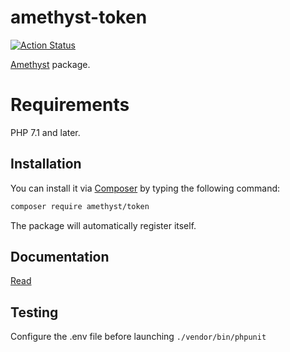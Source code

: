 # amethyst-token

[![Action Status](https://github.com/amethyst-php/token/workflows/test/badge.svg)](https://github.com/amethyst-php/token/actions)

[Amethyst](https://github.com/amethyst-php/amethyst) package.

# Requirements

PHP 7.1 and later.

## Installation

You can install it via [Composer](https://getcomposer.org/) by typing the following command:

```bash
composer require amethyst/token
```

The package will automatically register itself.

## Documentation

[Read](docs/index.md)

## Testing

Configure the .env file before launching `./vendor/bin/phpunit`
